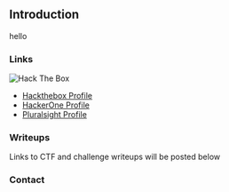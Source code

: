 ## Introduction

hello

### Links

![Hack The Box](https://www.hackthebox.eu/badge/image/114142)

- [Hackthebox Profile](https://www.hackthebox.eu/profile/114142)
- [HackerOne Profile](https://hackerone.com/rollie)
- [Pluralsight Profile](https://app.pluralsight.com/profile/cole-houston)


### Writeups

Links to CTF and challenge writeups will be posted below

### Contact

